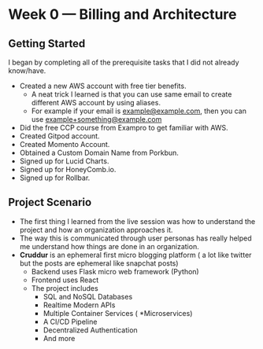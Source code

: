 # Week 0 — Billing and Architecture

## **Getting Started**

I began by completing all of the prerequisite tasks that I did not already know/have.

- Created a new AWS account with free tier benefits.
  - A neat trick I learned is that you can use same email to create different AWS account by using aliases.
  - For example if your email is example@example.com, then you can use example+something@example.com
- Did the free CCP course from Exampro to get familiar with AWS.
- Created Gitpod account.
- Created Momento Account.
- Obtained a Custom Domain Name from Porkbun.
- Signed up for Lucid Charts.
- Signed up for HoneyComb.io.
- Signed up for Rollbar.

## Project Scenario

- The first thing I learned from the live session was how to understand the project and how an organization approaches it.
- The way this is communicated through user personas has really helped me understand how things are done in an organization.
- **Cruddur** is an ephemeral first micro blogging platform ( a lot like twitter but the posts are ephemeral like snapchat posts)
    - Backend uses Flask micro web framework (Python)
    - Frontend uses React
    - The project includes
        - SQL and NoSQL Databases
        - Realtime Modern APIs
        - Multiple Container Services ( *Microservices)
        - A CI/CD Pipeline
        - Decentralized Authentication
        - And more